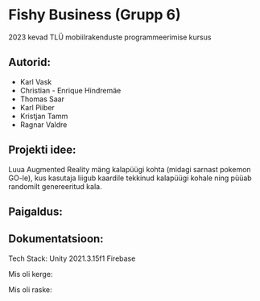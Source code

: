 # Fishy Business (Grupp 6)
2023 kevad TLÜ mobiilrakenduste programmeerimise kursus

## Autorid:
- Karl Vask
- Christian - Enrique Hindremäe
- Thomas Saar
- Karl Piiber
- Kristjan Tamm
- Ragnar Valdre

## Projekti idee:
Luua Augmented Reality mäng kalapüügi kohta (midagi sarnast pokemon GO-le), kus kasutaja liigub kaardile tekkinud kalapüügi kohale ning püüab
randomilt genereeritud kala.

## Paigaldus:

## Dokumentatsioon:
Tech Stack:
Unity 2021.3.15f1
Firebase

Mis oli kerge:

Mis oli raske:


